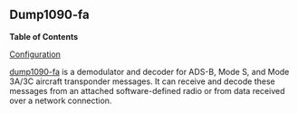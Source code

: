 ## Dump1090-fa

**Table of Contents**

[Configuration](#module-services-dump1090-fa-configuration)

[dump1090-fa](https://github.com/flightaware/dump1090) is a demodulator and decoder for ADS-B, Mode S, and Mode 3A/3C aircraft transponder messages. It can receive and decode these messages from an attached software-defined radio or from data received over a network connection.

